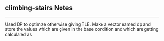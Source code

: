 <h2>climbing-stairs Notes</h2><hr>Used DP to optimize otherwise giving TLE.
Make a vector named dp and store the values which are given in the base condition and which are getting calculated as 